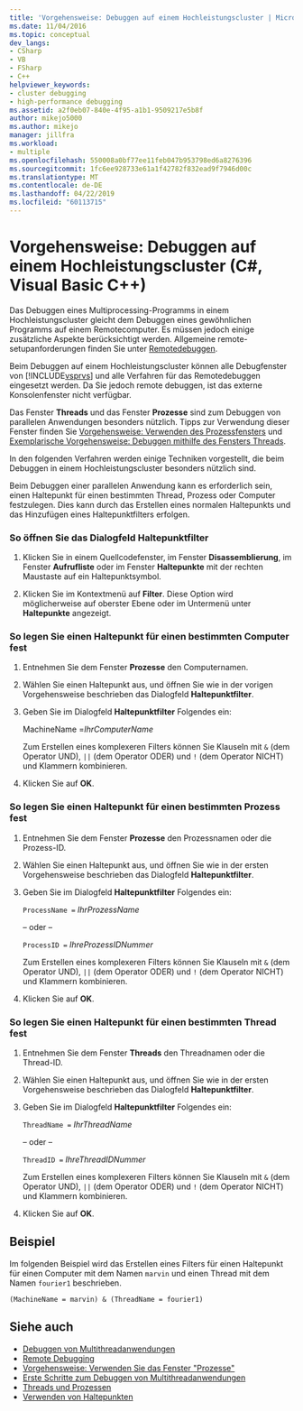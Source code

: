 ```yaml
---
title: 'Vorgehensweise: Debuggen auf einem Hochleistungscluster | Microsoft-Dokumentation'
ms.date: 11/04/2016
ms.topic: conceptual
dev_langs:
- CSharp
- VB
- FSharp
- C++
helpviewer_keywords:
- cluster debugging
- high-performance debugging
ms.assetid: a2f0eb07-840e-4f95-a1b1-9509217e5b8f
author: mikejo5000
ms.author: mikejo
manager: jillfra
ms.workload:
- multiple
ms.openlocfilehash: 550008a0bf77ee11feb047b953798ed6a8276396
ms.sourcegitcommit: 1fc6ee928733e61a1f42782f832ead9f7946d00c
ms.translationtype: MT
ms.contentlocale: de-DE
ms.lasthandoff: 04/22/2019
ms.locfileid: "60113715"
---
```

# <a name="how-to-debug-on-a-high-performance-cluster-c-visual-basic-c"></a>Vorgehensweise: Debuggen auf einem Hochleistungscluster (C#, Visual Basic C++)

Das Debuggen eines Multiprocessing-Programms in einem Hochleistungscluster gleicht dem Debuggen eines gewöhnlichen Programms auf einem Remotecomputer. Es müssen jedoch einige zusätzliche Aspekte berücksichtigt werden. Allgemeine remote-setupanforderungen finden Sie unter [Remotedebuggen](../debugger/remote-debugging.md).

 Beim Debuggen auf einem Hochleistungscluster können alle Debugfenster von [!INCLUDE[vsprvs](../code-quality/includes/vsprvs_md.md)] und alle Verfahren für das Remotedebuggen eingesetzt werden. Da Sie jedoch remote debuggen, ist das externe Konsolenfenster nicht verfügbar.

 Das Fenster **Threads** und das Fenster **Prozesse** sind zum Debuggen von parallelen Anwendungen besonders nützlich. Tipps zur Verwendung dieser Fenster finden Sie [Vorgehensweise: Verwenden des Prozessfensters](/previous-versions/visualstudio/visual-studio-2010/7h8h5sdw(v=vs.100)) und [Exemplarische Vorgehensweise: Debuggen mithilfe des Fensters Threads](../debugger/how-to-use-the-threads-window.md).

 In den folgenden Verfahren werden einige Techniken vorgestellt, die beim Debuggen in einem Hochleistungscluster besonders nützlich sind.

 Beim Debuggen einer parallelen Anwendung kann es erforderlich sein, einen Haltepunkt für einen bestimmten Thread, Prozess oder Computer festzulegen. Dies kann durch das Erstellen eines normalen Haltepunkts und das Hinzufügen eines Haltepunktfilters erfolgen.

### <a name="to-open-the-breakpoint-filter-dialog-box"></a>So öffnen Sie das Dialogfeld Haltepunktfilter

1. Klicken Sie in einem Quellcodefenster, im Fenster **Disassemblierung**, im Fenster **Aufrufliste** oder im Fenster **Haltepunkte** mit der rechten Maustaste auf ein Haltepunktsymbol.

2. Klicken Sie im Kontextmenü auf **Filter**. Diese Option wird möglicherweise auf oberster Ebene oder im Untermenü unter **Haltepunkte** angezeigt.

### <a name="to-set-a-breakpoint-on-a-specific-computer"></a>So legen Sie einen Haltepunkt für einen bestimmten Computer fest

1. Entnehmen Sie dem Fenster **Prozesse** den Computernamen.

2. Wählen Sie einen Haltepunkt aus, und öffnen Sie wie in der vorigen Vorgehensweise beschrieben das Dialogfeld **Haltepunktfilter**.

3. Geben Sie im Dialogfeld **Haltepunktfilter** Folgendes ein:

     MachineName =*IhrComputerName*

     Zum Erstellen eines komplexeren Filters können Sie Klauseln mit `&` (dem Operator UND), `||` (dem Operator ODER) und `!` (dem Operator NICHT) und Klammern kombinieren.

4. Klicken Sie auf **OK**.

### <a name="to-set-a-breakpoint-on-a-specific-process"></a>So legen Sie einen Haltepunkt für einen bestimmten Prozess fest

1. Entnehmen Sie dem Fenster **Prozesse** den Prozessnamen oder die Prozess-ID.

2. Wählen Sie einen Haltepunkt aus, und öffnen Sie wie in der ersten Vorgehensweise beschrieben das Dialogfeld **Haltepunktfilter**.

3. Geben Sie im Dialogfeld **Haltepunktfilter** Folgendes ein:

     `ProcessName =`  *IhrProzessName*

     – oder –

     `ProcessID =` *IhreProzessIDNummer*

     Zum Erstellen eines komplexeren Filters können Sie Klauseln mit `&` (dem Operator UND), `||` (dem Operator ODER) und `!` (dem Operator NICHT) und Klammern kombinieren.

4. Klicken Sie auf **OK**.

### <a name="to-set-a-breakpoint-on-a-specific-thread"></a>So legen Sie einen Haltepunkt für einen bestimmten Thread fest

1. Entnehmen Sie dem Fenster **Threads** den Threadnamen oder die Thread-ID.

2. Wählen Sie einen Haltepunkt aus, und öffnen Sie wie in der ersten Vorgehensweise beschrieben das Dialogfeld **Haltepunktfilter**.

3. Geben Sie im Dialogfeld **Haltepunktfilter** Folgendes ein:

     `ThreadName =` *IhrThreadName*

     – oder –

     `ThreadID =` *IhreThreadIDNummer*

     Zum Erstellen eines komplexeren Filters können Sie Klauseln mit `&` (dem Operator UND), `||` (dem Operator ODER) und `!` (dem Operator NICHT) und Klammern kombinieren.

4. Klicken Sie auf **OK**.

## <a name="example"></a>Beispiel
 Im folgenden Beispiel wird das Erstellen eines Filters für einen Haltepunkt für einen Computer mit dem Namen `marvin` und einen Thread mit dem Namen `fourier1` beschrieben.

`(MachineName = marvin) & (ThreadName = fourier1)`

## <a name="see-also"></a>Siehe auch
- [Debuggen von Multithreadanwendungen](../debugger/debug-multithreaded-applications-in-visual-studio.md)
- [Remote Debugging](../debugger/remote-debugging.md)
- [Vorgehensweise: Verwenden Sie das Fenster "Prozesse"](/previous-versions/visualstudio/visual-studio-2010/7h8h5sdw(v=vs.100))
- [Erste Schritte zum Debuggen von Multithreadanwendungen](../debugger/get-started-debugging-multithreaded-apps.md)
- [Threads und Prozessen](/previous-versions/visualstudio/visual-studio-2010/ms164740(v=vs.100))
- [Verwenden von Haltepunkten](../debugger/using-breakpoints.md)